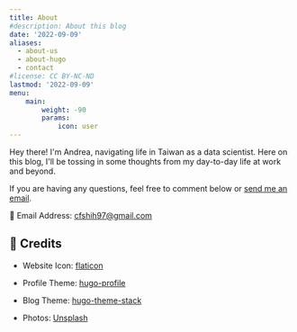 ```yaml
---
title: About
#description: About this blog
date: '2022-09-09'
aliases:
  - about-us
  - about-hugo
  - contact
#license: CC BY-NC-ND
lastmod: '2022-09-09'
menu:
    main: 
        weight: -90
        params:
            icon: user
---
```


Hey there! I'm Andrea, navigating life in Taiwan as a data scientist. Here on this blog, I'll be tossing in some thoughts from my day-to-day life at work and beyond.

If you are having any questions, feel free to comment below or [send me an email](mailto:cfshih97@gmail.com).

📮 Email Address:
cfshih97@gmail.com

💜 Credits
---

- Website Icon: [flaticon](https://www.flaticon.com/free-icon/heart_465271?term=pixel&page=1&position=1&page=1&position=1&related_id=465271&origin=tag)

- Profile Theme: [hugo-profile](https://github.com/gurusabarish/hugo-profile)

- Blog Theme: [hugo-theme-stack](https://github.com/CaiJimmy/hugo-theme-stack)

- Photos: [Unsplash](https://unsplash.com/)
